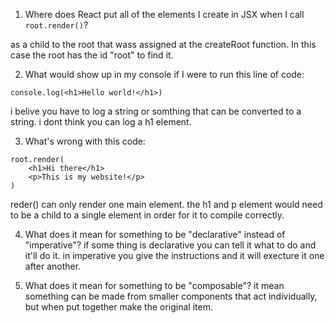 1. Where does React put all of the elements I create in JSX when I
   call `root.render()`?

as a child to the root that wass assigned at the createRoot function. In this case the root has the id "root" to find it.

2. What would show up in my console if I were to run this line of code:

```
console.log(<h1>Hello world!</h1>)
```

i belive you have to log a string or somthing that can be converted to a string. i dont think you can log a h1 element.

3. What's wrong with this code:

```
root.render(
    <h1>Hi there</h1>
    <p>This is my website!</p>
)
```

reder() can only render one main element. the h1 and p element would need to be a child to a single element in order for it to compile correctly.

4. What does it mean for something to be "declarative" instead of "imperative"?
   if some thing is declarative you can tell it what to do and it'll do it. in imperative you give the instructions and it will execture it one after another.

5. What does it mean for something to be "composable"?
   it mean something can be made from smaller components that act individually, but when put together make the original item.
